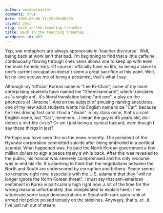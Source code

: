 ```yaml
---
author: wordbitmaster
comments: true
date: 2003-08-06 21:25:00+00:00
layout: post
slug: back-in-the-teaching-trenches
title: Back in the teaching trenches...
wordpress_id: 483
---
```


Yep, war metaphors are always appropriate in 'teacher discourse'. Well, being back at work isn't that bad. I'm beginning to find that a little caffeine continuously flowing through ones veins allows one to keep up with even the most frenetic kids. Of course I officially have no life, so being a slave to one's current occupation doesn't seem a great sacrifice at this point. Well, let no-one accuse me of being a pessimist, that's what I say.

Although my 'official' Korean name is "Lee Ki-Chan", some of my more enterprising students have named me "Ghemihanmarie", which translates as 'a single ant', it's literal translation being "ant one", a play on the phonetics of "Antoine". And on the subject of amusing naming anecdotes, one of my new adult students wants his English name to be "Car", because he likes driving fast cars! I had a "Swan" in my class once, that's a cool English name, but "Car", mmmmm....I mean the guy is 45 years old, do I detect a mid-life crisis? Or am I just being a cynical bastard, even though I say these things in jest? 

Perhaps you have seen this on the news recently. The president of the Hyundai corporation committed suicide after being embroiled in a political scandal. What happened was, he paid the North Korean government a few million dollars to sign a peace treaty a while back. After this was revealed to the public, his honour was severely compromised and his only recourse was to end his life. It's alarming to think that the negotiations between the North and South are underscored by corruption and bribery. Peace seems so tentative right now, especially with the U.S. adamant that they "will no longer ignore the North Korean threat". I must say that anti-american sentiment in Korea is particularly high right now, a lot of the time for the wrong reasons unfortunately (too complicated to explain here). I've witnessed some large demonstrations in Seoul with rank upon rank of armed riot police poised tensely on the sidelines. Anyways, that's, er...it. I've just run out of steam.
